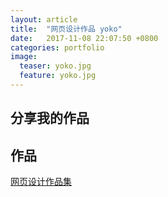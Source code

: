 ```yaml
---
layout: article
title:  "网页设计作品 yoko"
date:   2017-11-08 22:07:50 +0800
categories: portfolio
image:
  teaser: yoko.jpg
  feature: yoko.jpg
---
```


## 分享我的作品




## 作品

<a href="https://gwenshiga.github.io/portfolio/pet2/example.html" target="_blank">网页设计作品集</a>
